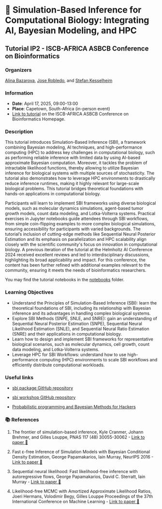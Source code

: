 # :high_brightness: Simulation-Based Inference for Computational Biology: Integrating AI, Bayesian Modeling, and HPC
## Tutorial IP2 - ISCB-AFRICA ASBCB Conference on Bioinformatics
### Organizers
[Alina Bazarova](https://www.fz-juelich.de/profile/bazarova_al), [Jose Robledo](https://www.fz-juelich.de/profile/robledo_j), and [Stefan Kesselheim](https://www.google.com/search?client=ubuntu-sn&channel=fs&q=stefan+Kesselheim)

### Information

- **Date**: April 17, 2025, 09:00-13:00
- **Place**: Capetown, South-Africa (in-person event)
- [Link to tutorial](https://www.iscb.org/africa2025/programme-agenda/tutorials#ip2) on the ISCB-AFRICA ASBCB Conference on Bioinformatics Homepage.

### Description
This tutorial introduces Simulation-Based Inference (SBI), a framework combining Bayesian modeling, AI techniques, and high-performance computing (HPC) to address key challenges in computational biology, such as performing reliable inference with limited data by using AI-based approximate Bayesian computation. Moreover, it tackles the problem of intractable likelihood functions, thereby allowing to utilize Bayesian inference for biological systems with multiple sources of stochasticity. The tutorial also demonstrates how to leverage HPC environments to drastically reduce inference runtimes, making it highly relevant for large-scale biological problems. This tutorial bridges theoretical foundations with hands-on applications in computational biology.

Participants will learn to implement SBI frameworks using diverse biological models, such as molecular dynamics simulations, agent-based tumor growth models, count data modeling, and Lotka-Volterra systems. Practical exercises in Jupyter notebooks guide attendees through SBI workflows, from simple coin-flipping examples to more complex biological simulations, ensuring accessibility for participants with varied backgrounds. The tutorial’s inclusion of cutting-edge methods like Sequential Neural Posterior Estimation and its emphasis on parallelization and HPC scalability align closely with the scientific community's focus on innovation in computational biology. A previous iteration of the tutorial at the Helmholtz AI Conference 2024 received excellent reviews and led to interdisciplinary discussions, highlighting its broad applicability and impact. For this conference, the content has been further refined with additional examples relevant to the community, ensuring it meets the needs of bioinformatics researchers.

You may find the tutorial notebooks in the [notebooks](./notebooks) folder.

### Learning Objectives

- Understand the Principles of Simulation-Based Inference (SBI): learn the theoretical foundations of SBI, including its relationship with Bayesian inference and its advantages in handling complex biological systems.
- Explore SBI Methods (SNPE, SNLE, and SNRE): gain an understanding of Sequential Neural Posterior Estimation (SNPE), Sequential Neural Likelihood Estimation (SNLE), and Sequential Neural Ratio Estimation (SNRE) and their applications in computational biology.
- Learn how to design and implement SBI frameworks for representative biological scenarios, such as molecular dynamics, cell growth, count data modeling, and Lotka-Volterra systems.
- Leverage HPC for SBI Workflows: understand how to use high-performance computing (HPC) environments to scale SBI workflows and efficiently distribute computational workloads.


### Useful links

- [sbi package GitHub repository](https://github.com/sbi-dev/sbi/tree/main/tutorials)

- [sbi workshop GitHub repository](https://github.com/mlcolab/sbi-workshop/tree/main/slides)

- [Probabilistic programming and Bayesian Methods for Hackers](https://github.com/CamDavidsonPilon/Probabilistic-Programming-and-Bayesian-Methods-for-Hackers)


### :books: References

1. The frontier of simulation-based inference, Kyle Cranmer, Johann Brehmer, and Gilles Louppe, PNAS 117 (48) 30055-30062 - [Link to paper :newspaper:](https://doi.org/10.1073/pnas.191278911)

2. Fast ε-free Inference of Simulation Models with Bayesian Conditional Density Estimation, George Papamakarios, Iain Murray, NeurIPS 2016 - [Link to paper :newspaper:](https://proceedings.neurips.cc/paper_files/paper/2016/file/6aca97005c68f1206823815f66102863-Paper.pdf)

3. Sequential neural likelihood: Fast likelihood-free inference with autoregressive flows, George Papamakarios, David C. Sterratt, Iain Murray - [Link to paper :newspaper:](http://proceedings.mlr.press/v89/papamakarios19a/papamakarios19a.pdf)

4. Likelihood-free MCMC with Amortized Approximate Likelihood Ratios, Joeri Hermans, Volodimir Begy, Gilles Louppe Proceedings of the 37th International Conference on Machine Learning - [Link to paper :newspaper:](http://proceedings.mlr.press/v119/hermans20a.html)






